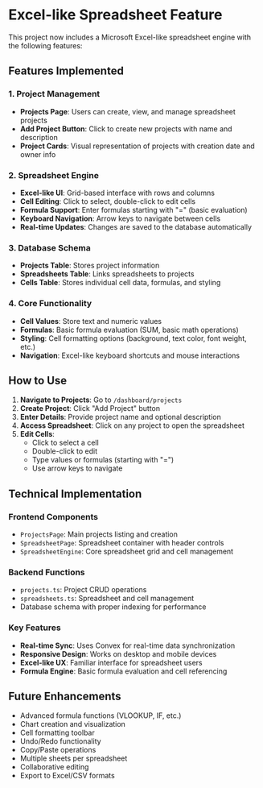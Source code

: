 # Excel-like Spreadsheet Feature

This project now includes a Microsoft Excel-like spreadsheet engine with the following features:

## Features Implemented

### 1. Project Management
- **Projects Page**: Users can create, view, and manage spreadsheet projects
- **Add Project Button**: Click to create new projects with name and description
- **Project Cards**: Visual representation of projects with creation date and owner info

### 2. Spreadsheet Engine
- **Excel-like UI**: Grid-based interface with rows and columns
- **Cell Editing**: Click to select, double-click to edit cells
- **Formula Support**: Enter formulas starting with "=" (basic evaluation)
- **Keyboard Navigation**: Arrow keys to navigate between cells
- **Real-time Updates**: Changes are saved to the database automatically

### 3. Database Schema
- **Projects Table**: Stores project information
- **Spreadsheets Table**: Links spreadsheets to projects
- **Cells Table**: Stores individual cell data, formulas, and styling

### 4. Core Functionality
- **Cell Values**: Store text and numeric values
- **Formulas**: Basic formula evaluation (SUM, basic math operations)
- **Styling**: Cell formatting options (background, text color, font weight, etc.)
- **Navigation**: Excel-like keyboard shortcuts and mouse interactions

## How to Use

1. **Navigate to Projects**: Go to `/dashboard/projects`
2. **Create Project**: Click "Add Project" button
3. **Enter Details**: Provide project name and optional description
4. **Access Spreadsheet**: Click on any project to open the spreadsheet
5. **Edit Cells**: 
   - Click to select a cell
   - Double-click to edit
   - Type values or formulas (starting with "=")
   - Use arrow keys to navigate

## Technical Implementation

### Frontend Components
- `ProjectsPage`: Main projects listing and creation
- `SpreadsheetPage`: Spreadsheet container with header controls
- `SpreadsheetEngine`: Core spreadsheet grid and cell management

### Backend Functions
- `projects.ts`: Project CRUD operations
- `spreadsheets.ts`: Spreadsheet and cell management
- Database schema with proper indexing for performance

### Key Features
- **Real-time Sync**: Uses Convex for real-time data synchronization
- **Responsive Design**: Works on desktop and mobile devices
- **Excel-like UX**: Familiar interface for spreadsheet users
- **Formula Engine**: Basic formula evaluation and cell referencing

## Future Enhancements

- Advanced formula functions (VLOOKUP, IF, etc.)
- Chart creation and visualization
- Cell formatting toolbar
- Undo/Redo functionality
- Copy/Paste operations
- Multiple sheets per spreadsheet
- Collaborative editing
- Export to Excel/CSV formats
